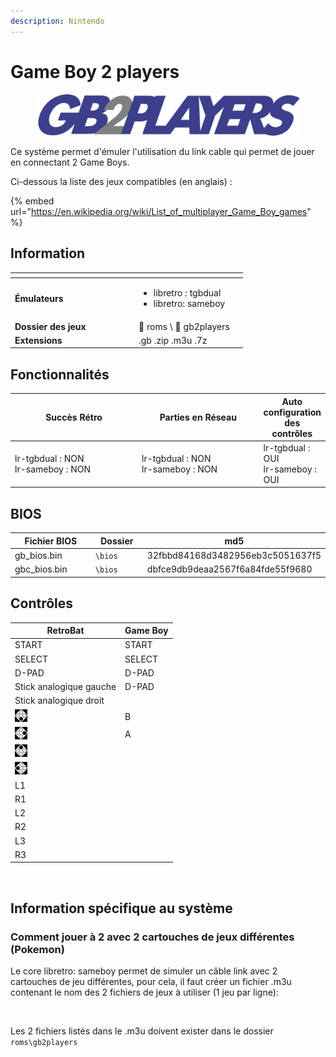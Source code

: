 ```yaml
---
description: Nintendo
---
```


# Game Boy 2 players

<div align="left">

<figure><img src="https://raw.githubusercontent.com/fabricecaruso/es-theme-carbon/52ff37c9e265587d006945a2ba695b5a962b3a3d/art/logos/gb2players.svg" alt=""><figcaption></figcaption></figure>

</div>

Ce système permet d'émuler l'utilisation du link cable qui permet de jouer en connectant 2 Game Boys.

Ci-dessous la liste des jeux compatibles (en anglais) :

{% embed url="https://en.wikipedia.org/wiki/List_of_multiplayer_Game_Boy_games" %}

## Information

<table data-header-hidden><thead><tr><th width="184"></th><th></th><th data-hidden></th></tr></thead><tbody><tr><td><strong>Émulateurs</strong></td><td><ul><li>libretro : tgbdual</li><li>libretro: sameboy</li></ul></td><td></td></tr><tr><td><strong>Dossier des jeux</strong></td><td><span data-gb-custom-inline data-tag="emoji" data-code="1f4c1">📁</span> roms \ <span data-gb-custom-inline data-tag="emoji" data-code="1f4c2">📂</span> gb2players</td><td></td></tr><tr><td><strong>Extensions</strong></td><td>.gb .zip .m3u .7z</td><td></td></tr></tbody></table>

## Fonctionnalités

<table><thead><tr><th width="256">Succès Rétro</th><th width="243">Parties en Réseau</th><th>Auto configuration des contrôles</th></tr></thead><tbody><tr><td>lr-tgbdual : NON<br>lr-sameboy : NON</td><td>lr-tgbdual : NON<br>lr-sameboy : NON</td><td>lr-tgbdual : OUI<br>lr-sameboy : OUI</td></tr></tbody></table>

## BIOS

<table><thead><tr><th width="187">Fichier BIOS</th><th width="108">Dossier</th><th>md5</th></tr></thead><tbody><tr><td>gb_bios.bin</td><td><code>\bios</code></td><td>32fbbd84168d3482956eb3c5051637f5</td></tr><tr><td>gbc_bios.bin</td><td><code>\bios</code></td><td>dbfce9db9deaa2567f6a84fde55f9680</td></tr></tbody></table>

## Contrôles

| RetroBat                                                                           | Game Boy |
| ---------------------------------------------------------------------------------- | -------- |
| START                                                                              | START    |
| SELECT                                                                             | SELECT   |
| D-PAD                                                                              | D-PAD    |
| Stick analogique gauche                                                            | D-PAD    |
| Stick analogique droit                                                             |          |
| ![A](<../../../../.gitbook/assets/image (19).png>)                                 | B        |
| ![B](<../../../../.gitbook/assets/image (6).png>)                                  | A        |
| <img src="../../../../.gitbook/assets/image (34).png" alt="" data-size="original"> |          |
| <img src="../../../../.gitbook/assets/image (32).png" alt="" data-size="line">     |          |
| L1                                                                                 |          |
| R1                                                                                 |          |
| L2                                                                                 |          |
| R2                                                                                 |          |
| L3                                                                                 |          |
| R3                                                                                 |          |

<div align="left">

<figure><img src="https://i.imgur.com/yDQp2P6.png" alt=""><figcaption></figcaption></figure>

</div>

## Information spécifique au système

### Comment jouer à 2 avec 2 cartouches de jeux différentes (Pokemon)

Le core libretro: sameboy permet de simuler un câble link avec 2 cartouches de jeu différentes, pour cela, il faut créer un fichier .m3u contenant le nom des 2 fichiers de jeux à utiliser (1 jeu par ligne):

<div align="left">

<figure><img src="https://i.imgur.com/obmo6y9.png" alt=""><figcaption></figcaption></figure>

</div>

Les 2 fichiers listés dans le .m3u doivent exister dans le dossier `roms\gb2players`
